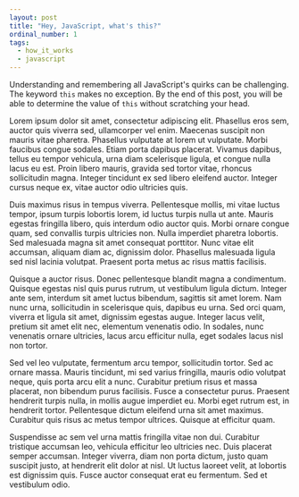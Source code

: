 ```yaml
---
layout: post
title: "Hey, JavaScript, what's this?"
ordinal_number: 1
tags:
  - how_it_works
  - javascript
---
```


Understanding and remembering all JavaScript's quirks can be challenging. The keyword `this` makes no exception. By the end of this post, you will be able to determine the value of `this` without scratching your head.

<!--excerpt-until-here-->

Lorem ipsum dolor sit amet, consectetur adipiscing elit. Phasellus eros sem, auctor quis viverra sed, ullamcorper vel enim. Maecenas suscipit non mauris vitae pharetra. Phasellus vulputate at lorem ut vulputate. Morbi faucibus congue sodales. Etiam porta dapibus placerat. Vivamus dapibus, tellus eu tempor vehicula, urna diam scelerisque ligula, et congue nulla lacus eu est. Proin libero mauris, gravida sed tortor vitae, rhoncus sollicitudin magna. Integer tincidunt ex sed libero eleifend auctor. Integer cursus neque ex, vitae auctor odio ultricies quis.

Duis maximus risus in tempus viverra. Pellentesque mollis, mi vitae luctus tempor, ipsum turpis lobortis lorem, id luctus turpis nulla ut ante. Mauris egestas fringilla libero, quis interdum odio auctor quis. Morbi ornare congue quam, sed convallis turpis ultricies non. Nulla imperdiet pharetra lobortis. Sed malesuada magna sit amet consequat porttitor. Nunc vitae elit accumsan, aliquam diam ac, dignissim dolor. Phasellus malesuada ligula sed nisl lacinia volutpat. Praesent porta metus ac risus mattis facilisis.

Quisque a auctor risus. Donec pellentesque blandit magna a condimentum. Quisque egestas nisl quis purus rutrum, ut vestibulum ligula dictum. Integer ante sem, interdum sit amet luctus bibendum, sagittis sit amet lorem. Nam nunc urna, sollicitudin in scelerisque quis, dapibus eu urna. Sed orci quam, viverra et ligula sit amet, dignissim egestas augue. Integer lacus velit, pretium sit amet elit nec, elementum venenatis odio. In sodales, nunc venenatis ornare ultricies, lacus arcu efficitur nulla, eget sodales lacus nisl non tortor.

Sed vel leo vulputate, fermentum arcu tempor, sollicitudin tortor. Sed ac ornare massa. Mauris tincidunt, mi sed varius fringilla, mauris odio volutpat neque, quis porta arcu elit a nunc. Curabitur pretium risus et massa placerat, non bibendum purus facilisis. Fusce a consectetur purus. Praesent hendrerit turpis nulla, in mollis augue imperdiet eu. Morbi eget rutrum est, in hendrerit tortor. Pellentesque dictum eleifend urna sit amet maximus. Curabitur quis risus ac metus tempor ultrices. Quisque at efficitur quam.

Suspendisse ac sem vel urna mattis fringilla vitae non dui. Curabitur tristique accumsan leo, vehicula efficitur leo ultricies nec. Duis placerat semper accumsan. Integer viverra, diam non porta dictum, justo quam suscipit justo, at hendrerit elit dolor at nisl. Ut luctus laoreet velit, at lobortis est dignissim quis. Fusce auctor consequat erat eu fermentum. Sed et vestibulum odio.
